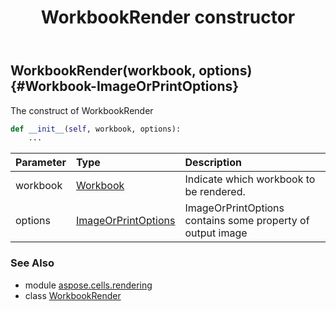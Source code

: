 ﻿---
title: WorkbookRender constructor
second_title: Aspose.Cells for Python via .NET API References
description: 
type: docs
weight: 10
url: /aspose.cells.rendering/workbookrender/__init__/
is_root: false
---

## WorkbookRender(workbook, options) {#Workbook-ImageOrPrintOptions}

The construct of WorkbookRender



```python
def __init__(self, workbook, options):
    ...
```


| Parameter | Type | Description |
| :- | :- | :- |
| workbook | [Workbook](/cells/python-net/aspose.cells/workbook) | Indicate which workbook to be rendered. |
| options | [ImageOrPrintOptions](/cells/python-net/aspose.cells.rendering/imageorprintoptions) | ImageOrPrintOptions contains some property of output image |



### See Also
* module [aspose.cells.rendering](../../)
* class [WorkbookRender](/cells/python-net/aspose.cells.rendering/workbookrender)
